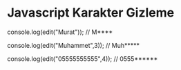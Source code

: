 # Javascript Karakter Gizleme

console.log(edit("Murat"));
// M****

console.log(edit("Muhammet",3));
// Muh*****

console.log(edit("05555555555",4));
// 0555******

